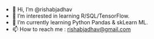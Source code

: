 - 👋 Hi, I’m @rishabjadhav
- 👀 I’m interested in learning R/SQL/TensorFlow.
- 🌱 I’m currently learning Python Pandas & skLearn ML.
- 📫 How to reach me : rishabjadhav@gmail.com

<!---
rishabjadhav/rishabjadhav is a ✨ special ✨ repository because its `README.md` (this file) appears on your GitHub profile.
You can click the Preview link to take a look at your changes.
--->

